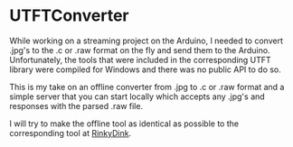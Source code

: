 # UTFTConverter

While working on a streaming project on the Arduino, I needed to convert .jpg's to the .c or .raw format on the fly and send them to the Arduino. Unfortunately, the tools that were included in the corresponding UTFT library were compiled for Windows and there was no public API to do so.

This is my take on an offline converter from .jpg to .c or .raw format and a simple server that you can start locally which accepts any .jpg's and responses with the parsed .raw file.

I will try to make the offline tool as identical as possible to the corresponding tool at [RinkyDink](http://www.rinkydinkelectronics.com/library.php?id=51).
